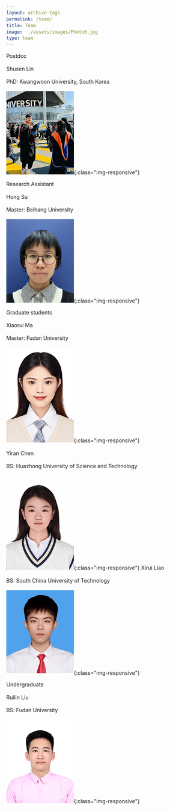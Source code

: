 ```yaml
---
layout: archive-tags
permalink: /team/
title: Team
image:  ./assets/images/Photo0.jpg
type: team
---
```

Postdoc
<br /> <br />
Shusen Lin
<br /> <br />
PhD: Kwangwoon University, South Korea
<br /> <br />
![Photo](/assets/images/Photo5_new_2.jpg){:class="img-responsive"}

Research Assistant
<br /> <br />
Hong Su
<br /> <br />
Master: Beihang University
<br /> <br />
![Photo](/assets/images/Photo1_new_2.jpg){:class="img-responsive"}

Graduate students
<br /> <br />
Xiaorui Ma
<br /> <br />
Master: Fudan University
<br /> <br />
![Photo](/assets/images/Photo6_new.jpg){:class="img-responsive"}
<br /> <br />
Yiran Chen
<br /> <br />
BS: Huazhong University of Science and Technology
<br /> <br />
![Photo](/assets/images/Photo2_new_2.jpg){:class="img-responsive"}
Xirui Liao
<br /> <br />
BS: South China University of Technology
<br /> <br />
![Photo](/assets/images/Photo3_new_2.jpg){:class="img-responsive"}

Undergraduate
<br /> <br />
Ruilin Liu
<br /> <br />
BS: Fudan University
<br /> <br />
![Photo](/assets/images/Photo4_new_2.jpg){:class="img-responsive"}


